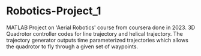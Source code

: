 # Robotics-Project_1
MATLAB Project on 'Aerial Robotics' course from coursera done in 2023.
3D Quadrotor controller codes for line trajectory and helical trajectory.
The trajectory generator outputs time parameterized trajectories which allows the quadrotor to fly through a given set of waypoints.
